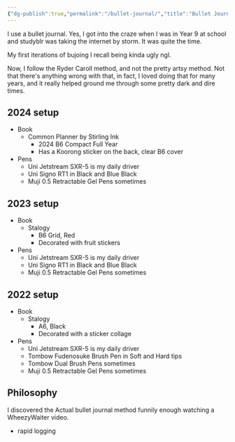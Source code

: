 ```yaml
---
{"dg-publish":true,"permalink":"/bullet-journal/","title":"Bullet Journal","tags":["productivity"],"created":"2022-06-17T11:51:43+10:00","updated":"2024-02-19"}
---
```



I use a bullet journal. Yes, I got into the craze when I was in Year 9 at school and studyblr was taking the internet by storm. It was quite the time.

My first iterations of bujoing I recall being kinda ugly ngl.

Now, I follow the Ryder Caroll method, and not the pretty artsy method. Not that there's anything wrong with that, in fact, I loved doing that for many years, and it really helped ground me through some pretty dark and dire times.

## 2024 setup

- Book
  - Common Planner by Stirling Ink
    - 2024 B6 Compact Full Year
    - Has a Koorong sticker on the back, clear B6 cover
- Pens
  - Uni Jetstream SXR-5 is my daily driver
  - Uni Signo RT1 in Black and Blue Black
  - Muji 0.5 Retractable Gel Pens sometimes

## 2023 setup

- Book
  - Stalogy
    - B6 Grid, Red
    - Decorated with fruit stickers
- Pens
  - Uni Jetstream SXR-5 is my daily driver
  - Uni Signo RT1 in Black and Blue Black
  - Muji 0.5 Retractable Gel Pens sometimes

## 2022 setup

- Book
  - Stalogy
    - A6, Black
    - Decorated with a sticker collage
- Pens
  - Uni Jetstream SXR-5 is my daily driver
  - Tombow Fudenosuke Brush Pen in Soft and Hard tips
  - Tombow Dual Brush Pens sometimes
  - Muji 0.5 Retractable Gel Pens sometimes

## Philosophy

I discovered the Actual bullet journal method funnily enough watching a WheezyWaiter video.

- rapid logging
